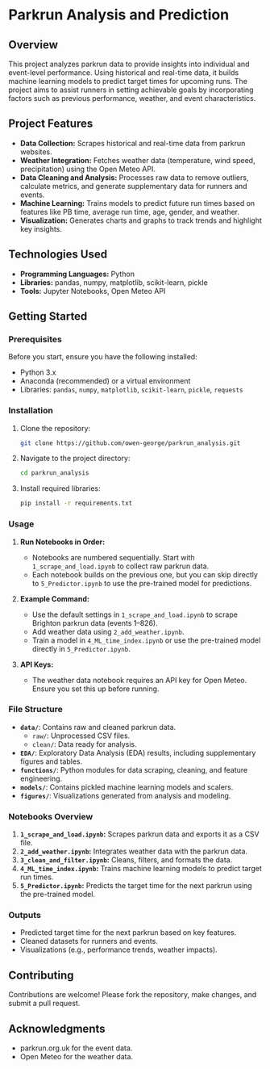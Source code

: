 # Parkrun Analysis and Prediction

## Overview
This project analyzes parkrun data to provide insights into individual and event-level performance. Using historical and real-time data, it builds machine learning models to predict target times for upcoming runs. The project aims to assist runners in setting achievable goals by incorporating factors such as previous performance, weather, and event characteristics.

## Project Features
- **Data Collection:** Scrapes historical and real-time data from parkrun websites.
- **Weather Integration:** Fetches weather data (temperature, wind speed, precipitation) using the Open Meteo API.
- **Data Cleaning and Analysis:** Processes raw data to remove outliers, calculate metrics, and generate supplementary data for runners and events.
- **Machine Learning:** Trains models to predict future run times based on features like PB time, average run time, age, gender, and weather.
- **Visualization:** Generates charts and graphs to track trends and highlight key insights.

## Technologies Used
- **Programming Languages:** Python
- **Libraries:** pandas, numpy, matplotlib, scikit-learn, pickle
- **Tools:** Jupyter Notebooks, Open Meteo API

## Getting Started

### Prerequisites
Before you start, ensure you have the following installed:
- Python 3.x
- Anaconda (recommended) or a virtual environment
- Libraries: `pandas`, `numpy`, `matplotlib`, `scikit-learn`, `pickle`, `requests`

### Installation
1. Clone the repository:
   ```bash
   git clone https://github.com/owen-george/parkrun_analysis.git
   ```
2. Navigate to the project directory:
   ```bash
   cd parkrun_analysis
   ```
3. Install required libraries:
   ```bash
   pip install -r requirements.txt
   ```

### Usage
1. **Run Notebooks in Order:**
   - Notebooks are numbered sequentially. Start with `1_scrape_and_load.ipynb` to collect raw parkrun data.
   - Each notebook builds on the previous one, but you can skip directly to `5_Predictor.ipynb` to use the pre-trained model for predictions.

2. **Example Command:**
   - Use the default settings in `1_scrape_and_load.ipynb` to scrape Brighton parkrun data (events 1–826).
   - Add weather data using `2_add_weather.ipynb`.
   - Train a model in `4_ML_time_index.ipynb` or use the pre-trained model directly in `5_Predictor.ipynb`.

3. **API Keys:**
   - The weather data notebook requires an API key for Open Meteo. Ensure you set this up before running.

### File Structure
- **`data/`**: Contains raw and cleaned parkrun data.
  - `raw/`: Unprocessed CSV files.
  - `clean/`: Data ready for analysis.
- **`EDA/`**: Exploratory Data Analysis (EDA) results, including supplementary figures and tables.
- **`functions/`**: Python modules for data scraping, cleaning, and feature engineering.
- **`models/`**: Contains pickled machine learning models and scalers.
- **`figures/`**: Visualizations generated from analysis and modeling.

### Notebooks Overview
1. **`1_scrape_and_load.ipynb`:** Scrapes parkrun data and exports it as a CSV file.
2. **`2_add_weather.ipynb`:** Integrates weather data with the parkrun data.
3. **`3_clean_and_filter.ipynb`:** Cleans, filters, and formats the data.
4. **`4_ML_time_index.ipynb`:** Trains machine learning models to predict target run times.
5. **`5_Predictor.ipynb`:** Predicts the target time for the next parkrun using the pre-trained model.

### Outputs
- Predicted target time for the next parkrun based on key features.
- Cleaned datasets for runners and events.
- Visualizations (e.g., performance trends, weather impacts).

## Contributing
Contributions are welcome! Please fork the repository, make changes, and submit a pull request.

## Acknowledgments
- parkrun.org.uk for the event data.
- Open Meteo for the weather data.

